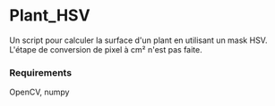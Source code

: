 # Plant_HSV

Un script pour calculer la surface d'un plant en utilisant un mask HSV.
L'étape de conversion de pixel à cm² n'est pas faite.

### Requirements

OpenCV, numpy



